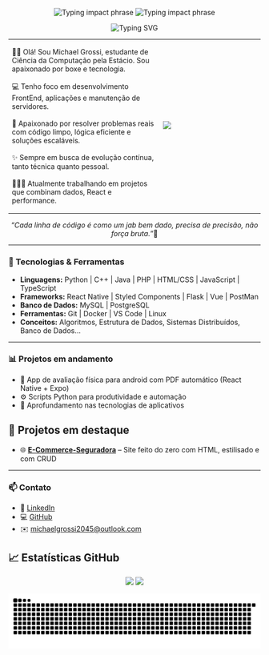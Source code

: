 
<!-- FRASE DE IMPACTO COM EFEITO DE DIGITAÇÃO -->
<p align="center">
  <img src="https://readme-typing-svg.herokuapp.com?font=Fira+Code&size=22&pause=2000&center=true&vCenter=true&width=1000&lines=Não+é+só+codar...+É+resolver%2C+otimizar+e+dominar+a+tecnologia." alt="Typing impact phrase" />
  <img src="https://readme-typing-svg.herokuapp.com?font=Fira+Code&size=22&pause=2000&center=true&vCenter=true&width=1000&lines=De+servidores+à+inteligência+em+código...+a+luta+é+constante.🥊" alt="Typing impact phrase" />
</p>

<!-- NOME COM EFEITO DE DIGITAÇÃO -->
<p align="center">
  <img src="https://readme-typing-svg.herokuapp.com?font=Fira+Code&size=30&pause=1000&center=true&vCenter=true&width=600&lines=Michael+Grossi;FrontEnd+Developer+" alt="Typing SVG" />
</p>

<!-- SEÇÃO SOBRE MIM COM IMAGEM LADO A LADO -->
<table align="center">
  <tr>
    <td width="60%">
      <p align="left">
       👋🏻 Olá! Sou Michael Grossi, estudante de Ciência da Computação pela Estácio. Sou apaixonado por boxe e tecnologia.<br><br>
        💻 Tenho foco em desenvolvimento FrontEnd, aplicações e manutenção de servidores.<br><br>
        🧠 Apaixonado por resolver problemas reais com código limpo, lógica eficiente e soluções escaláveis.<br><br>
        ✨ Sempre em busca de evolução contínua, tanto técnica quanto pessoal.<br><br>
        👨🏻‍💻 Atualmente trabalhando em projetos que combinam dados, React e performance.
      </p>
    </td>
    <td>
      <img src="https://media2.giphy.com/media/v1.Y2lkPTc5MGI3NjExdDEyNmF6dnB5bm02b2tweDdzejlsamlsMHQ4b3F2aGg4MTFqZWpqdCZlcD12MV9pbnRlcm5hbF9naWZfYnlfaWQmY3Q9Zw/yoJC2JaiEMoxIhQhY4/giphy.gif" />
    </td>
  </tr>
</table>


<!-- FRASE FINAL -->
<p align="center"><i>“Cada linha de código é como um jab bem dado, precisa de precisão, não força bruta.”</i>🥊</p>

---

### 🚀 Tecnologias & Ferramentas

- **Linguagens:** Python | C++ | Java | PHP | HTML/CSS | JavaScript | TypeScript
- **Frameworks:**  React Native | Styled Components | Flask | Vue | PostMan
- **Banco de Dados:** MySQL | PostgreSQL  
- **Ferramentas:** Git | Docker | VS Code | Linux 
- **Conceitos:** Algoritmos, Estrutura de Dados, Sistemas Distribuídos, Banco de Dados...

---

### 📊 Projetos em andamento

- 📱 App de avaliação física para android com PDF automático (React Native + Expo)  
- ⚙️ Scripts Python para produtividade e automação  
- 🧩 Aprofundamento nas tecnologias de aplicativos

## 📌 Projetos em destaque

- 🌐 [**E-Commerce-Seguradora**](https://github.com/MGrossi27/E-Commerce-Seguradora) – Site feito do zero com HTML, estilisado e com CRUD

---

### 📫 Contato

- 💼 [LinkedIn](https://www.linkedin.com/in/michael-grossi-0785972a5/)  
- 💻 [GitHub](https://github.com/MGrossi27)  
- ✉️ michaelgrossi2045@outlook.com

## 📈 Estatísticas GitHub

<p align="center">
  <img height="160em" src="https://github-readme-stats.vercel.app/api?username=MGrossi27&show_icons=true&theme=github_dark" />
  <img height="160em" src="https://github-readme-stats.vercel.app/api/top-langs/?username=MGrossi27&layout=compact&theme=github_dark" />
</p>


 ![Snake animation](https://github.com/MGrossi27/MGrossi27/blob/output/github-snake-dark.svg)
 

